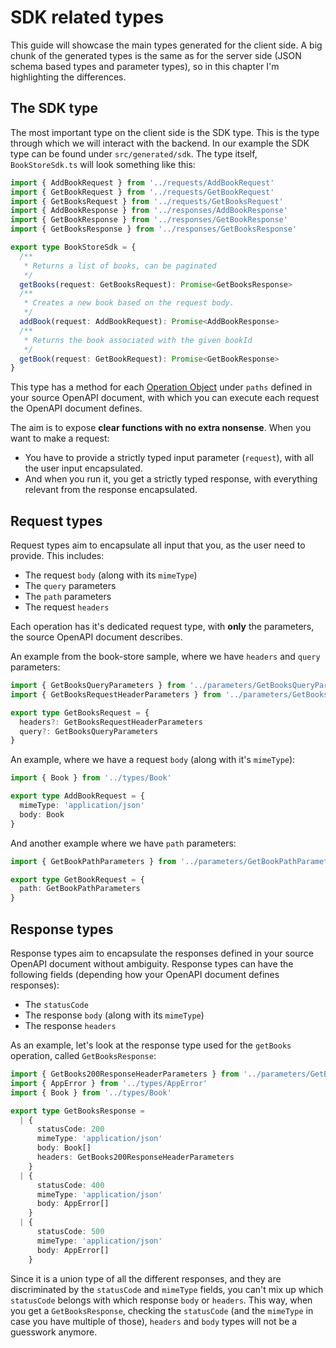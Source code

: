 # SDK related types

This guide will showcase the main types generated for the client side. A big chunk of the generated types is the same as for the server side (JSON schema based types and parameter types), so in this chapter I'm highlighting the differences.

## The SDK type

The most important type on the client side is the SDK type. This is the type through which we will interact with the backend. In our example the SDK type can be found under `src/generated/sdk`. The type itself, `BookStoreSdk.ts` will look something like this:

```typescript
import { AddBookRequest } from '../requests/AddBookRequest'
import { GetBookRequest } from '../requests/GetBookRequest'
import { GetBooksRequest } from '../requests/GetBooksRequest'
import { AddBookResponse } from '../responses/AddBookResponse'
import { GetBookResponse } from '../responses/GetBookResponse'
import { GetBooksResponse } from '../responses/GetBooksResponse'

export type BookStoreSdk = {
  /**
   * Returns a list of books, can be paginated
   */
  getBooks(request: GetBooksRequest): Promise<GetBooksResponse>
  /**
   * Creates a new book based on the request body.
   */
  addBook(request: AddBookRequest): Promise<AddBookResponse>
  /**
   * Returns the book associated with the given bookId
   */
  getBook(request: GetBookRequest): Promise<GetBookResponse>
}
```

This type has a method for each [Operation Object](https://spec.openapis.org/oas/v3.1.0#operation-object) under `paths` defined in your source OpenAPI document, with which you can execute each request the OpenAPI document defines.

The aim is to expose **clear functions with no extra nonsense**. When you want to make a request:

- You have to provide a strictly typed input parameter (`request`), with all the user input encapsulated.
- And when you run it, you get a strictly typed response, with everything relevant from the response encapsulated.

## Request types

Request types aim to encapsulate all input that you, as the user need to provide. This includes:

- The request `body` (along with its `mimeType`)
- The `query` parameters
- The `path` parameters
- The request `headers`

Each operation has it's dedicated request type, with **only** the parameters, the source OpenAPI document describes.

An example from the book-store sample, where we have `headers` and `query` parameters:

```typescript
import { GetBooksQueryParameters } from '../parameters/GetBooksQueryParameters'
import { GetBooksRequestHeaderParameters } from '../parameters/GetBooksRequestHeaderParameters'

export type GetBooksRequest = {
  headers?: GetBooksRequestHeaderParameters
  query?: GetBooksQueryParameters
}
```

An example, where we have a request `body` (along with it's `mimeType`):

```typescript
import { Book } from '../types/Book'

export type AddBookRequest = {
  mimeType: 'application/json'
  body: Book
}
```

And another example where we have `path` parameters:

```typescript
import { GetBookPathParameters } from '../parameters/GetBookPathParameters'

export type GetBookRequest = {
  path: GetBookPathParameters
}
```

## Response types

Response types aim to encapsulate the responses defined in your source OpenAPI document without ambiguity. Response types can have the following fields (depending how your OpenAPI document defines responses):

- The `statusCode`
- The response `body` (along with its `mimeType`)
- The response `headers`

As an example, let's look at the response type used for the `getBooks` operation, called `GetBooksResponse`:

```typescript
import { GetBooks200ResponseHeaderParameters } from '../parameters/GetBooks200ResponseHeaderParameters'
import { AppError } from '../types/AppError'
import { Book } from '../types/Book'

export type GetBooksResponse =
  | {
      statusCode: 200
      mimeType: 'application/json'
      body: Book[]
      headers: GetBooks200ResponseHeaderParameters
    }
  | {
      statusCode: 400
      mimeType: 'application/json'
      body: AppError[]
    }
  | {
      statusCode: 500
      mimeType: 'application/json'
      body: AppError[]
    }
```

Since it is a union type of all the different responses, and they are discriminated by the `statusCode` and `mimeType` fields, you can't mix up which `statusCode` belongs with which response `body` or `headers`. This way, when you get a `GetBooksResponse`, checking the `statusCode` (and the `mimeType` in case you have multiple of those), `headers` and `body` types will not be a guesswork anymore.
